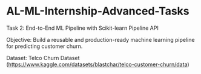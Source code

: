 # AL-ML-Internship-Advanced-Tasks

Task 2: End-to-End ML Pipeline with Scikit-learn Pipeline API 

Objective: 
Build a reusable and production-ready machine learning pipeline for predicting customer churn. 

Dataset: 
Telco Churn Dataset (https://www.kaggle.com/datasets/blastchar/telco-customer-churn/data)
